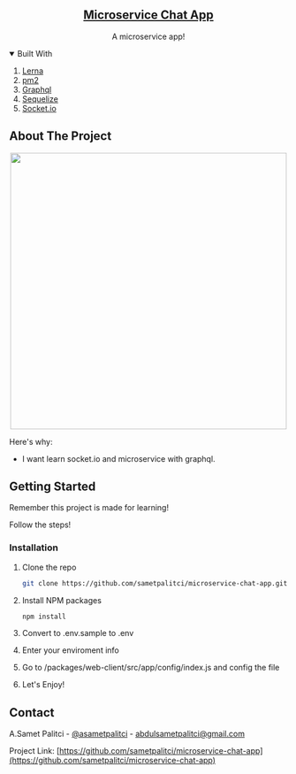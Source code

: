 


<!-- PROJECT LOGO -->
<br />
<p align="center">
  <a href="https://github.com/sametpalitci/microservice-chat-app">
    <h2 align="center">Microservice Chat App</h2>
  </a>

  <p align="center">
    A microservice app!
  </p>
</p>



<!-- TABLE OF CONTENTS -->
<details open="open">
  <summary>Built With</summary>
  <ol>
    <li><a href="https://github.com/lerna/lerna">Lerna</a></li>
    <li><a href="https://github.com/Unitech/pm2">pm2</a></li>
    <li><a href="https://github.com/graphql">Graphql</a></li>
    <li><a href="https://github.com/sequelize/sequelize">Sequelize</a></li>
    <li><a href="https://github.com/socketio">Socket.io</a></li>
  </ol>
</details>



<!-- ABOUT THE PROJECT -->
## About The Project
<p align="center">
  <img src="https://raw.githubusercontent.com/sametpalitci/microservice-chat-app/main/assets/diagram.jpg" width="500"/>
</p>

Here's why:
* I want learn socket.io and microservice with graphql.



<!-- GETTING STARTED -->
## Getting Started

Remember this project is made for learning!

Follow the steps!

### Installation

1. Clone the repo
   ```sh
   git clone https://github.com/sametpalitci/microservice-chat-app.git
   ```
2. Install NPM packages
   ```sh
   npm install
   ```
3. Convert to .env.sample to .env

4. Enter your enviroment info
5. Go to /packages/web-client/src/app/config/index.js and config the file
6. Let's Enjoy!
   



<!-- CONTACT -->
## Contact

A.Samet Palitci - [@asametpalitci](https://twitter.com/asametpalitci) - abdulsametpalitci@gmail.com

Project Link: [https://github.com/sametpalitci/microservice-chat-app](https://github.com/sametpalitci/microservice-chat-app)




